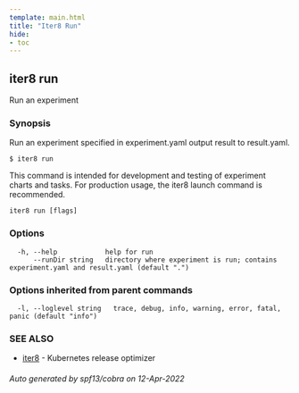 ```yaml
---
template: main.html
title: "Iter8 Run"
hide:
- toc
---
```

## iter8 run

Run an experiment

### Synopsis


Run an experiment specified in experiment.yaml output result to result.yaml.

	$ iter8 run

This command is intended for development and testing of experiment charts and tasks. For production usage, the iter8 launch command is recommended.


```
iter8 run [flags]
```

### Options

```
  -h, --help            help for run
      --runDir string   directory where experiment is run; contains experiment.yaml and result.yaml (default ".")
```

### Options inherited from parent commands

```
  -l, --loglevel string   trace, debug, info, warning, error, fatal, panic (default "info")
```

### SEE ALSO

* [iter8](iter8.md)	 - Kubernetes release optimizer

###### Auto generated by spf13/cobra on 12-Apr-2022
